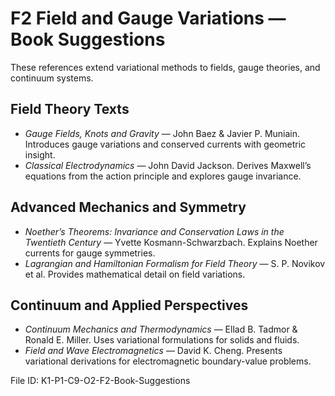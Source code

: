 # F2 Field and Gauge Variations — Book Suggestions

These references extend variational methods to fields, gauge theories, and continuum systems.

## Field Theory Texts
- *Gauge Fields, Knots and Gravity* — John Baez & Javier P. Muniain. Introduces gauge variations and conserved currents with geometric insight.
- *Classical Electrodynamics* — John David Jackson. Derives Maxwell’s equations from the action principle and explores gauge invariance.

## Advanced Mechanics and Symmetry
- *Noether’s Theorems: Invariance and Conservation Laws in the Twentieth Century* — Yvette Kosmann-Schwarzbach. Explains Noether currents for gauge symmetries.
- *Lagrangian and Hamiltonian Formalism for Field Theory* — S. P. Novikov et al. Provides mathematical detail on field variations.

## Continuum and Applied Perspectives
- *Continuum Mechanics and Thermodynamics* — Ellad B. Tadmor & Ronald E. Miller. Uses variational formulations for solids and fluids.
- *Field and Wave Electromagnetics* — David K. Cheng. Presents variational derivations for electromagnetic boundary-value problems.

File ID: K1-P1-C9-O2-F2-Book-Suggestions
